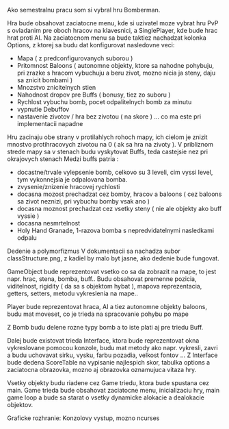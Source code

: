 Ako semestralnu pracu som si vybral hru Bomberman. 

Hra bude obsahovat zaciatocne menu, kde si uzivatel moze vybrat hru PvP s ovladanim pre oboch hracov na klavesnici, a SinglePlayer,
kde bude hrac hrat proti AI. Na zaciatocnom menu sa bude taktiez nachadzat kolonka Options, z ktorej sa budu dat konfigurovat nasledovne veci:
- Mapa ( z predconfigurovanych suborou )
- Pritomnost Baloons ( autonomne objekty, ktore sa nahodne pohybuju, pri zrazke s hracom vybuchuju a beru zivot, mozno nicia ja steny, daju sa znicit bombami )
- Mnozstvo znicitelnych stien
- Nahodnost dropov pre Buffs ( bonusy, tiez zo suboru )
- Rychlost vybuchu bomb, pocet odpalitelnych bomb za minutu
- vypnutie Debuffov
- nastavenie zivotov / hra bez zivotou ( na skore )
... co ma este pri implementacii napadne

Hru zacinaju obe strany v protilahlych rohoch mapy, ich cielom je znizit mnostvo protihracovych zivotou na 0 ( ak sa hra na zivoty ).
V pribliznom strede mapy sa v stenach budu vyskytovat Buffs, teda castejsie nez pri okrajovych stenach
Medzi buffs patria : 
- docastne/trvale vylepsenie bomb, celkovo su 3 leveli, cim vyssi level, tym vykonnejsia je odpalovana bomba.
- zvysenie/znizenie hracovej rychlosti
- docasna mozost prechadzat cez bomby, hracov a baloons ( cez baloons sa zivot neznizi, pri vybuchu bomby vsak ano )
- docasna moznost prechadzat cez vsetky steny ( nie ale objekty ako buff vyssie )
- docasna nesmrtelnost
- Holy Hand Granade, 1-razova bomba s nepredvidatelnymi nasledkami odpalu

Dedenie a polymorfizmus
V dokumentacii sa nachadza subor classStructure.png, z kadiel by malo byt jasne, ako dedenie bude fungovat.

GameObject bude reprezentovat vsetko co sa da zobrazit na mape, to jest napr. hrac, stena, bomba, buff..
Budu obsahovat premenne pozicia, viditelnost, rigidity ( da sa s objektom hybat ), mapova reprezentacia, getters, setters, metodu vykreslenia na mape..

Player bude reprezentovat hraca, AI a tiez autonomne objekty baloons, budu mat moveset, co je trieda na spracovanie pohybu po mape

Z Bomb budu delene rozne typy bomb a to iste plati aj pre triedu Buff.

Dalej bude existovat trieda Interface, ktora bude reprezentovat okna vykreslovane pomocou konzole, budu mat metody ako napr. 
vykresli, zavri a budu uchovavat sirku, vysku, farbu pozadia, velkost fontov ...
Z Interface bude dedena ScoreTable na vypisanie najlespich skor, tabulka options a zaciatocna obrazovka,
mozno aj obrazovka oznamujuca vitaza hry.

Vsetky objekty budu riadene cez Game triedu, ktora bude spustana cez main. Game trieda bude obsahovat zaciatocne menu, inicializaciu hry, main game loop
a bude sa starat o vsetky dynamicke alokacie a dealokacie objektov.

Graficke rozhranie:
Konzolovy vystup, mozno ncurses
